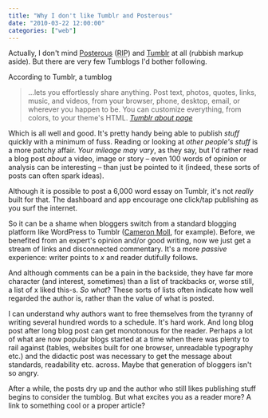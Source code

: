 ```yaml
---
title: "Why I don't like Tumblr and Posterous"
date: "2010-03-22 12:00:00"
categories: ["web"]
---
```



Actually, I don't mind [Posterous](https://posterous.com/) (<abbr title="Rest in Peace">RIP</abbr>) and [Tumblr](https://tumblr.com) at all (rubbish markup aside). But there are very few Tumblogs I'd bother following.

According to Tumblr, a tumblog


> &hellip;lets you effortlessly share anything. Post text, photos, quotes, links, music, and videos, from your browser, phone, desktop, email, or wherever you happen to be. You can customize everything, from colors, to your theme's HTML. <cite><a href="https://www.tumblr.com/about">Tumblr about page</a></cite>

Which is all well and good. It's pretty handy being able to publish _stuff_ quickly with a minimum of fuss. Reading or looking at _other people's stuff_ is a more patchy affair. _Your mileage may vary_, as they say, but I'd rather read a blog post _about_ a video, image or story &#8211; even 100 words of opinion or analysis can be interesting &#8211; than just be pointed to it (indeed, these sorts of posts can often spark ideas).

Although it is possible to post a 6,000 word essay on Tumblr, it's not *really* built for that. The dashboard and app encourage one click/tap publishing as you surf the internet.

So it can be a shame when bloggers switch from a standard blogging platform like WordPress to Tumblr ([Cameron Moll](https://cameronmoll.com), for example). Before, we benefited from an expert's opinion and/or good writing, now we just get a stream of links and disconnected commentary. It's a more _passive_ experience: writer points to _x_ and reader dutifully follows.

And although comments can be a pain in the backside, they have far more character (and interest, sometimes) than a list of trackbacks or, worse still, a list of x liked this-s. *So what*? These sorts of lists often indicate how well regarded the author is, rather than the value of what is posted.

I can understand why authors want to free themselves from the tyranny of writing several hundred words to a schedule. It's hard work. And long blog post after long blog post can get monotonous for the reader. Perhaps a lot of what are now popular blogs started at a time when there was plenty to rail against (tables, websites built for one browser, unreadable typography etc.) and the didactic post was necessary to get the message about standards, readability etc. across. Maybe that generation of bloggers isn't so angry.

After a while, the posts dry up and the author who still likes publishing stuff begins to consider the tumblog. But what excites you as a reader more? A link to something cool or a proper article?
